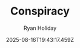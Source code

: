 ---
title: "Conspiracy"
date: "2025-08-16T19:43:17.459Z"
author: "Ryan Holiday"
read_year: "NO"
recommendation: '3'
url: /bookshelf/conspiracy
---